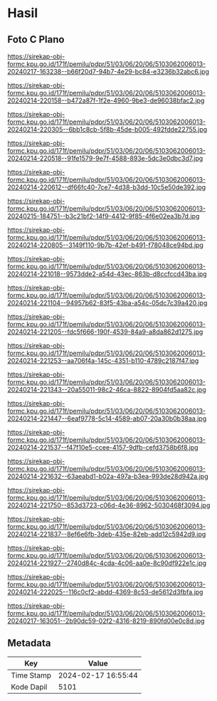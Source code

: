 # Hasil

## Foto C Plano

https://sirekap-obj-formc.kpu.go.id/171f/pemilu/pdpr/51/03/06/20/06/5103062006013-20240217-163238--b66f20d7-94b7-4e29-bc84-e3236b32abc6.jpg

https://sirekap-obj-formc.kpu.go.id/171f/pemilu/pdpr/51/03/06/20/06/5103062006013-20240214-220158--b472a87f-1f2e-4960-9be3-de96038bfac2.jpg

https://sirekap-obj-formc.kpu.go.id/171f/pemilu/pdpr/51/03/06/20/06/5103062006013-20240214-220305--6bb1c8cb-5f8b-45de-b005-492fdde22755.jpg

https://sirekap-obj-formc.kpu.go.id/171f/pemilu/pdpr/51/03/06/20/06/5103062006013-20240214-220518--91fe1579-9e7f-4588-893e-5dc3e0dbc3d7.jpg

https://sirekap-obj-formc.kpu.go.id/171f/pemilu/pdpr/51/03/06/20/06/5103062006013-20240214-220612--df66fc40-7ce7-4d38-b3dd-10c5e50de392.jpg

https://sirekap-obj-formc.kpu.go.id/171f/pemilu/pdpr/51/03/06/20/06/5103062006013-20240215-184751--b3c21bf2-14f9-4412-9f85-4f6e02ea3b7d.jpg

https://sirekap-obj-formc.kpu.go.id/171f/pemilu/pdpr/51/03/06/20/06/5103062006013-20240214-220805--3149f110-9b7b-42ef-b491-f78048ce94bd.jpg

https://sirekap-obj-formc.kpu.go.id/171f/pemilu/pdpr/51/03/06/20/06/5103062006013-20240214-221018--9573dde2-a54d-43ec-863b-d8ccfccd43ba.jpg

https://sirekap-obj-formc.kpu.go.id/171f/pemilu/pdpr/51/03/06/20/06/5103062006013-20240214-221104--94957b62-83f5-43ba-a54c-05dc7c39a420.jpg

https://sirekap-obj-formc.kpu.go.id/171f/pemilu/pdpr/51/03/06/20/06/5103062006013-20240214-221205--fdc5f666-190f-4539-84a9-a8da862d1275.jpg

https://sirekap-obj-formc.kpu.go.id/171f/pemilu/pdpr/51/03/06/20/06/5103062006013-20240214-221253--aa706f4a-145c-4351-b110-4789c2187f47.jpg

https://sirekap-obj-formc.kpu.go.id/171f/pemilu/pdpr/51/03/06/20/06/5103062006013-20240214-221343--20a55011-98c2-46ca-8822-8904fd5aa82c.jpg

https://sirekap-obj-formc.kpu.go.id/171f/pemilu/pdpr/51/03/06/20/06/5103062006013-20240214-221447--6eaf9778-5c14-4589-ab07-20a30b0b38aa.jpg

https://sirekap-obj-formc.kpu.go.id/171f/pemilu/pdpr/51/03/06/20/06/5103062006013-20240214-221537--f47f10e5-ccee-4157-9dfb-cefd3758b6f8.jpg

https://sirekap-obj-formc.kpu.go.id/171f/pemilu/pdpr/51/03/06/20/06/5103062006013-20240214-221632--63aeabd1-b02a-497a-b3ea-993de28d942a.jpg

https://sirekap-obj-formc.kpu.go.id/171f/pemilu/pdpr/51/03/06/20/06/5103062006013-20240214-221750--853d3723-c06d-4e36-8962-5030468f3094.jpg

https://sirekap-obj-formc.kpu.go.id/171f/pemilu/pdpr/51/03/06/20/06/5103062006013-20240214-221837--8ef6e6fb-3deb-435e-82eb-add12c5942d9.jpg

https://sirekap-obj-formc.kpu.go.id/171f/pemilu/pdpr/51/03/06/20/06/5103062006013-20240214-221927--2740d84c-4cda-4c06-aa0e-8c90df922e1c.jpg

https://sirekap-obj-formc.kpu.go.id/171f/pemilu/pdpr/51/03/06/20/06/5103062006013-20240214-222025--116c0cf2-abdd-4369-8c53-de5612d3fbfa.jpg

https://sirekap-obj-formc.kpu.go.id/171f/pemilu/pdpr/51/03/06/20/06/5103062006013-20240217-163051--2b90dc59-02f2-4316-8219-890fd00e0c8d.jpg


## Metadata

| Key        | Value               |
| ---------- | ------------------- |
| Time Stamp | 2024-02-17 16:55:44 |
| Kode Dapil | 5101                |



